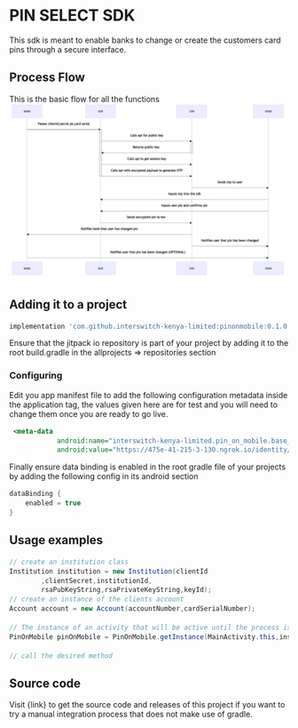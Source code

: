 # PIN SELECT SDK

This sdk is meant to enable banks to change or create the customers card pins through a secure interface.

## Process Flow

This is the basic flow for all the functions
![img.png](img.png)

## Adding it to a project
```groovy
implementation 'com.github.interswitch-kenya-limited:pinonmobile:0.1.0'
```

Ensure that the jitpack io repository is part of your project by adding it to the root build.gradle in the allprojects => repositories section

### Configuring
Edit you app manifest file to add the following configuration metadata inside the application tag, the values given here are for test and you will need to change them once you are ready to go live.

```xml
 <meta-data
            android:name="interswitch-kenya-limited.pin_on_mobile.base_url"
            android:value="https://475e-41-215-3-130.ngrok.io/identity/api/v1/"/>
```
Finally ensure data binding is enabled in the root gradle file of your projects by adding the following config in its android section

```groovy
dataBinding {
    enabled = true
}
```

## Usage examples
```java
// create an institution class
Institution institution = new Institution(clientId
        ,clientSecret,institutionId,
        rsaPubKeyString,rsaPrivateKeyString,keyId);
// create an instance of the clients account
Account account = new Account(accountNumber,cardSerialNumber);

// The instance of an activity that will be active until the process is completed
PinOnMobile pinOnMobile = PinOnMobile.getInstance(MainActivity.this,institution,account);

// call the desired method

```

## Source code

Visit {link} to get the source code and releases of this project if you want to try a manual integration process that does not make use of gradle.